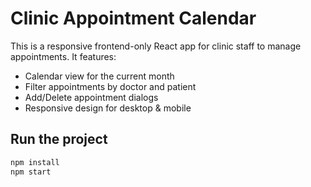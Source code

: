 # Clinic Appointment Calendar

This is a responsive frontend-only React app for clinic staff to manage appointments. It features:

- Calendar view for the current month
- Filter appointments by doctor and patient
- Add/Delete appointment dialogs
- Responsive design for desktop & mobile

## Run the project

```bash
npm install
npm start
